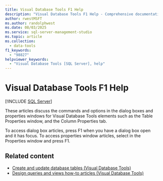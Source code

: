 ```yaml
---
title: Visual Database Tools F1 Help
description: "Visual Database Tools F1 Help - Comprehensive documentation for using Visual Database Tools in SSMS."
author: rwestMSFT
ms.author: randolphwest
ms.date: 08/03/2025
ms.service: sql-server-management-studio
ms.topic: article
ms.collection:
  - data-tools
f1_keywords:
  - "98827"
helpviewer_keywords:
  - "Visual Database Tools [SQL Server], help"
---
```


# Visual Database Tools F1 Help

[!INCLUDE [SQL Server](../includes/applies-to-version/sqlserver.md)]

These articles discuss the commands and options in the dialog boxes and properties windows for Visual Database Tools elements such as the Table Properties window, and the Column Properties tab.

To access dialog box articles, press F1 when you have a dialog box open and it has focus. To access properties window articles, select in the Properties window and press F1.

## Related content

- [Create and update database tables (Visual Database Tools)](design-tables-visual-database-tools.md)
- [Design queries and views how-to articles (Visual Database Tools)](design-queries-and-views-how-to-topics-visual-database-tools.md)
